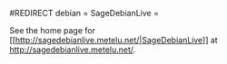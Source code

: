 #REDIRECT debian
= SageDebianLive =

See the home page for [[http://sagedebianlive.metelu.net/|SageDebianLive]] at http://sagedebianlive.metelu.net/.
